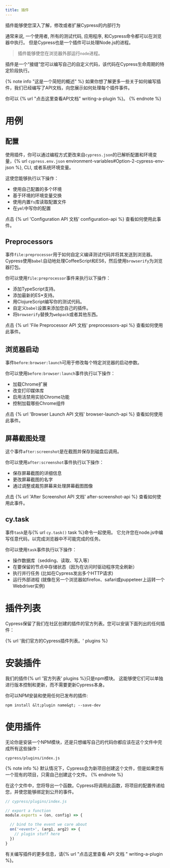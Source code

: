 ```yaml
---
title: 插件
---
```


插件能够使您深入了解，修改或者扩展Cypress的内部行为

通常来说, 一个使用者, 所有的测试代码, 应用程序, 和Cypress命令都可以在浏览器中执行。 但是Cypress也是一个插件可以处理Node.js的进程。

> 插件能够使您在浏览器外部运行`node`进程。

插件是一个“接缝”您可以编写自己的自定义代码，该代码在Cypress生命周期的特定阶段执行。

{% note info "这是一个简短的概述" %}
如果你想了解更多一些关于如何编写插件，我们已经编写了API文档，向您展示如何处理每个插件事件。

你可以 {% url "点击这里查看API文档" writing-a-plugin %}。
{% endnote %}

# 用例

## 配置

使用插件，你可以通过编程方式更改来自`cypress.json`的已解析配置和环境变量，{% url `cypress.env.json` environment-variables#Option-2-cypress-env-json %}, CLI, 或者系统环境变量。

这使您能够执行以下操作：

- 使用自己配置的多个环境
- 基于环境的环境变量交换
- 使用内置`fs`库读取配置文件
- 在`yml`中写你的配置

点击 {% url 'Configuration API 文档' configuration-api %} 查看如何使用此事件。

## Preprocessors

事件`file:preprocessor`用于如何自定义编译测试代码并将其发送到浏览器。Cypress使用`babel`自动地处理CoffeeScript和ES6，然后使用`browserify`为浏览器打包。

你可以使用`file:preprocessor`事件来执行以下操作：

- 添加TypeScript支持。
- 添加最新的ES*支持。
- 用ClojureScript编写你的测试代码。
- 自定义`babel`设置来添加您自己的插件。
- 将`browserify`替换为`webpack`或者其他东西。

点击 {% url 'File Preprocessor API 文档' preprocessors-api %} 查看如何使用此事件。

## 浏览器启动

事件`before:browser:launch`可用于修改每个特定浏览器的启动参数。

你可以使用`before:browser:launch`事件执行以下操作：

- 加载Chrome扩展
- 改变打印媒体库
- 启用活禁用实验Chrome功能
- 控制加载哪些Chrome组件

点击 {% url 'Browser Launch API 文档' browser-launch-api %} 查看如何使用此事件。

## 屏幕截图处理

这个事件`after:screenshot`是在截图并保存到磁盘后调用。

你可以使用`after:screenshot`事件执行以下操作：

- 保存屏幕截图的详细信息
- 更改屏幕截图的名字
- 通过调整或裁剪屏幕来处理屏幕截图图像

点击 {% url 'After Screenshot API 文档' after-screenshot-api %} 查看如何使用此事件。

## cy.task

事件`task`是与{% url `cy.task()` task %}命令一起使用。 它允许您在node.js中编写任意代码，以完成浏览器中不可能完成的任务。

你可以使用`task`事件执行以下操作：

- 操作数据库（sedding、读取、写入等）
- 在要保留的节点中存储状态（因为在访问时驱动程序完全刷新）
- 执行并行任务 (比如在Cypress发出多个HTTP请求)
- 运行外部进程 (就像在另一个浏览器如firefox、safari或puppeteer上运转一个Webdriver实例)

# 插件列表

Cypress保留了我们在社区创建的插件的官方列表。您可以安装下面列出的任何插件：

{% url '我们官方的Cypress插件列表。' plugins %}

# 安装插件

我们的插件{% url '官方列表' plugins %}只是npm模块。 这能够使它们可以单独进行版本控制和更新，而不需要更新Cypress本身。

你可以NPM安装和使用任何已发布的插件:

```shell
npm install &lt;plugin name&gt; --save-dev
```

# 使用插件

无论你是安装一个NPM模块，还是只想编写自己的代码你都应该在这个文件中完成所有这些操作：

```text
cypress/plugins/index.js
```

{% note info %}
默认情况下，Cypress会为新项目创建这个文件，但是如果您有一个现有的项目，只需自己创建这个文件。
{% endnote %}

在这个文件中，您将导出一个函数。Cypress将调用此函数，将项目的配置传递给您，并使您能够绑定到公开的事件。

```javascript
// cypress/plugins/index.js

// export a function
module.exports = (on, config) => {

  // bind to the event we care about
  on('<event>', (arg1, arg2) => {
    // plugin stuff here
  })
}
```

有关编写插件的更多信息，请{% url "点击这里查看 API 文档 " writing-a-plugin %}。

